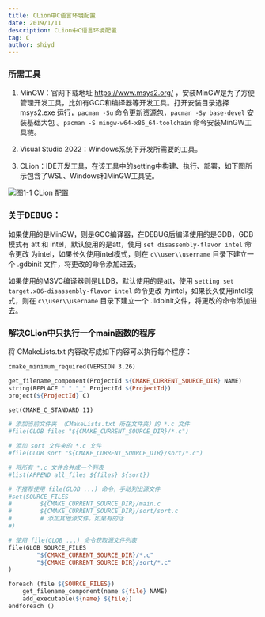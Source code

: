 ```yaml
---
title: CLion中C语言环境配置
date: 2019/1/11
description: CLion中C语言环境配置
tag: C
author: shiyd
---
```


### 所需工具

1. MinGW：官网下载地址 https://www.msys2.org/ ，安装MinGW是为了方便管理开发工具，比如有GCC和编译器等开发工具。打开安装目录选择 msys2.exe 运行，`pacman -Su`  命令更新资源包，`pacman -Sy base-devel` 安装基础大包 。`pacman -S mingw-w64-x86_64-toolchain` 命令安装MinGW工具链。

2. Visual Studio 2022：Windows系统下开发所需要的工具。
3. CLion：IDE开发工具，在该工具中的setting中构建、执行、部署，如下图所示包含了WSL、Windows和MinGW工具链。

![图1-1 CLion 配置](https://nuibi.oss-cn-beijing.aliyuncs.com/img/20230629165519.png)

### 关于DEBUG：

如果使用的是MinGW，则是GCC编译器，在DEBUG后编译使用的是GDB，GDB模式有 att 和 intel，默认使用的是att，使用 `set disassembly-flavor intel` 命令更改 为intel，如果长久使用intel模式，则在 `c\\user\\username` 目录下建立一个 .gdbinit 文件，将更改的命令添加进去。

如果使用的MSVC编译器则是LLDB，默认使用的是att，使用  `setting set target.x86-disassembly-flavor intel` 命令更改 为intel，如果长久使用intel模式，则在 `c\\user\\username` 目录下建立一个 .lldbinit文件，将更改的命令添加进去。

### 解决CLion中只执行一个main函数的程序

将 CMakeLists.txt 内容改写成如下内容可以执行每个程序：

```makefile
cmake_minimum_required(VERSION 3.26)

get_filename_component(ProjectId ${CMAKE_CURRENT_SOURCE_DIR} NAME)
string(REPLACE " " "_" ProjectId ${ProjectId})
project(${ProjectId} C)

set(CMAKE_C_STANDARD 11)

# 添加当前文件夹 （CMakeLists.txt 所在文件夹）的 *.c 文件
#file(GLOB files "${CMAKE_CURRENT_SOURCE_DIR}/*.c")

# 添加 sort 文件夹的 *.c 文件
#file(GLOB sort "${CMAKE_CURRENT_SOURCE_DIR}/sort/*.c")

# 将所有 *.c 文件合并成一个列表
#list(APPEND all_files ${files} ${sort})

# 不推荐使用 file(GLOB ...) 命令，手动列出源文件
#set(SOURCE_FILES
#        ${CMAKE_CURRENT_SOURCE_DIR}/main.c
#        ${CMAKE_CURRENT_SOURCE_DIR}/sort/sort.c
#        # 添加其他源文件，如果有的话
#)

# 使用 file(GLOB ...) 命令获取源文件列表
file(GLOB SOURCE_FILES
        "${CMAKE_CURRENT_SOURCE_DIR}/*.c"
        "${CMAKE_CURRENT_SOURCE_DIR}/sort/*.c"
)

foreach (file ${SOURCE_FILES})
    get_filename_component(name ${file} NAME)
    add_executable(${name} ${file})
endforeach ()
```



